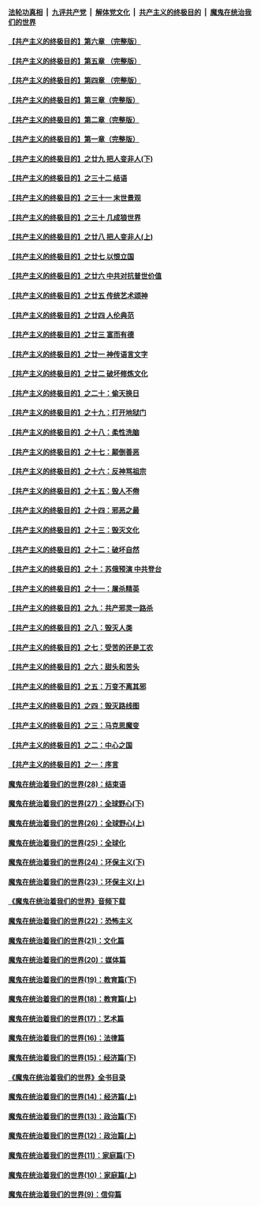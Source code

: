 

####  [法轮功真相](../../../../basic/blob/master/README.md?t=06190231) &nbsp;|&nbsp; [九评共产党](../../../../9ping.md/blob/master/README.md?t=06190231) &nbsp;|&nbsp; [解体党文化](../../../../jtdwh.md/blob/master/README.md?t=06190231)  &nbsp;|&nbsp; [共产主义的终极目的](../../../../gczydzjmd.md/blob/master/README.md?t=06190231) &nbsp;|&nbsp; [魔鬼在统治我们的世界](../../../../mgztzwmdsj.md/blob/master/README.md?t=06190231) 

#### [【共产主义的终极目的】第六章 （完整版）](../pages/nsc422/n11428913.md?t=06190231) 

#### [【共产主义的终极目的】第五章 （完整版）](../pages/nsc422/n11428912.md?t=06190231) 

#### [【共产主义的终极目的】第四章 （完整版）](../pages/nsc422/n11428907.md?t=06190231) 

#### [【共产主义的终极目的】第三章（完整版）](../pages/nsc422/n11428848.md?t=06190231) 

#### [【共产主义的终极目的】第二章（完整版）](../pages/nsc422/n11428831.md?t=06190231) 

#### [【共产主义的终极目的】第一章（完整版）](../pages/nsc422/n11417651.md?t=06190231) 

#### [【共产主义的终极目的】之廿九 把人变非人(下)](../pages/nsc422/n11344140.md?t=06190231) 

#### [【共产主义的终极目的】之三十二 结语](../pages/nsc422/n11360535.md?t=06190231) 

#### [【共产主义的终极目的】之三十一 末世景观](../pages/nsc422/n11351129.md?t=06190231) 

#### [【共产主义的终极目的】之三十 几成狼世界](../pages/nsc422/n11348280.md?t=06190231) 

#### [【共产主义的终极目的】之廿八 把人变非人(上)](../pages/nsc422/n11340492.md?t=06190231) 

#### [【共产主义的终极目的】之廿七 以恨立国](../pages/nsc422/n11336944.md?t=06190231) 

#### [【共产主义的终极目的】之廿六 中共对抗普世价值](../pages/nsc422/n11324785.md?t=06190231) 

#### [【共产主义的终极目的】之廿五 传统艺术颂神](../pages/nsc422/n11296396.md?t=06190231) 

#### [【共产主义的终极目的】之廿四 人伦典范](../pages/nsc422/n11296397.md?t=06190231) 

#### [【共产主义的终极目的】之廿三 富而有德](../pages/nsc422/n11283598.md?t=06190231) 

#### [【共产主义的终极目的】之廿一 神传语言文字](../pages/nsc422/n11263265.md?t=06190231) 

#### [【共产主义的终极目的】之廿二 破坏修炼文化](../pages/nsc422/n11245728.md?t=06190231) 

#### [【共产主义的终极目的】之二十：偷天换日](../pages/nsc422/n11238846.md?t=06190231) 

#### [【共产主义的终极目的】之十九：打开地狱门](../pages/nsc422/n11206376.md?t=06190231) 

#### [【共产主义的终极目的】之十八：柔性洗脑](../pages/nsc422/n11199994.md?t=06190231) 

#### [【共产主义的终极目的】之十七：颠倒善恶](../pages/nsc422/n11179782.md?t=06190231) 

#### [【共产主义的终极目的】之十六：反神骂祖宗](../pages/nsc422/n11166798.md?t=06190231) 

#### [【共产主义的终极目的】之十五：毁人不倦](../pages/nsc422/n11166792.md?t=06190231) 

#### [【共产主义的终极目的】之十四：邪恶之最](../pages/nsc422/n11150249.md?t=06190231) 

#### [【共产主义的终极目的】之十三：毁灭文化](../pages/nsc422/n11135227.md?t=06190231) 

#### [【共产主义的终极目的】之十二：破坏自然](../pages/nsc422/n11135214.md?t=06190231) 

#### [【共产主义的终极目的】之十：苏俄预演 中共登台](../pages/nsc422/n11118424.md?t=06190231) 

#### [【共产主义的终极目的】之十一：屠杀精英](../pages/nsc422/n11118442.md?t=06190231) 

#### [【共产主义的终极目的】之九：共产邪灵一路杀](../pages/nsc422/n11114139.md?t=06190231) 

#### [【共产主义的终极目的】之八：毁灭人类](../pages/nsc422/n11108503.md?t=06190231) 

#### [【共产主义的终极目的】之七：受苦的还是工农](../pages/nsc422/n11101809.md?t=06190231) 

#### [【共产主义的终极目的】之六：甜头和苦头](../pages/nsc422/n11096971.md?t=06190231) 

#### [【共产主义的终极目的】之五：万变不离其邪](../pages/nsc422/n11091285.md?t=06190231) 

#### [【共产主义的终极目的】之四：毁灭路线图](../pages/nsc422/n11086284.md?t=06190231) 

#### [【共产主义的终极目的】之三：马克思魔变](../pages/nsc422/n11061941.md?t=06190231) 

#### [【共产主义的终极目的】之二：中心之国](../pages/nsc422/n11047728.md?t=06190231) 

#### [【共产主义的终极目的】之一：序言](../pages/nsc422/n11086077.md?t=06190231) 

#### [魔鬼在统治着我们的世界(28)：结束语](../pages/nsc422/n10936246.md?t=06190231) 

#### [魔鬼在统治着我们的世界(27)：全球野心(下)](../pages/nsc422/n10928319.md?t=06190231) 

#### [魔鬼在统治着我们的世界(26)：全球野心(上)](../pages/nsc422/n10900318.md?t=06190231) 

#### [魔鬼在统治着我们的世界(25)：全球化](../pages/nsc422/n10788205.md?t=06190231) 

#### [魔鬼在统治着我们的世界(24)：环保主义(下)](../pages/nsc422/n10695307.md?t=06190231) 

#### [魔鬼在统治着我们的世界(23)：环保主义(上)](../pages/nsc422/n10688613.md?t=06190231) 

#### [《魔鬼在统治着我们的世界》音频下载](../pages/nsc422/n10635553.md?t=06190231) 

#### [魔鬼在统治着我们的世界(22)：恐怖主义](../pages/nsc422/n10614727.md?t=06190231) 

#### [魔鬼在统治着我们的世界(21)：文化篇](../pages/nsc422/n10597706.md?t=06190231) 

#### [魔鬼在统治着我们的世界(20)：媒体篇](../pages/nsc422/n10586579.md?t=06190231) 

#### [魔鬼在统治着我们的世界(19)：教育篇(下)](../pages/nsc422/n10564808.md?t=06190231) 

#### [魔鬼在统治着我们的世界(18)：教育篇(上)](../pages/nsc422/n10526970.md?t=06190231) 

#### [魔鬼在统治着我们的世界(17)：艺术篇](../pages/nsc422/n10499093.md?t=06190231) 

#### [魔鬼在统治着我们的世界(16)：法律篇](../pages/nsc422/n10485969.md?t=06190231) 

#### [魔鬼在统治着我们的世界(15)：经济篇(下)](../pages/nsc422/n10469975.md?t=06190231) 

#### [《魔鬼在统治着我们的世界》全书目录](../pages/nsc422/n10464261.md?t=06190231) 

#### [魔鬼在统治着我们的世界(14)：经济篇(上)](../pages/nsc422/n10457370.md?t=06190231) 

#### [魔鬼在统治着我们的世界(13)：政治篇(下)](../pages/nsc422/n10448270.md?t=06190231) 

#### [魔鬼在统治着我们的世界(12)：政治篇(上)](../pages/nsc422/n10444576.md?t=06190231) 

#### [魔鬼在统治着我们的世界(11)：家庭篇(下)](../pages/nsc422/n10440961.md?t=06190231) 

#### [魔鬼在统治着我们的世界(10)：家庭篇(上)](../pages/nsc422/n10435448.md?t=06190231) 

#### [魔鬼在统治着我们的世界(9)：信仰篇](../pages/nsc422/n10432159.md?t=06190231) 

